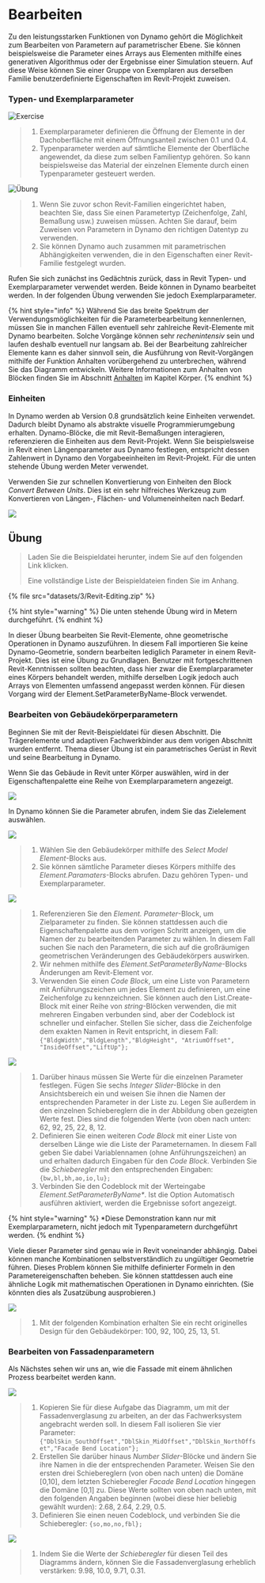 # Bearbeiten

Zu den leistungsstarken Funktionen von Dynamo gehört die Möglichkeit zum Bearbeiten von Parametern auf parametrischer Ebene. Sie können beispielsweise die Parameter eines Arrays aus Elementen mithilfe eines generativen Algorithmus oder der Ergebnisse einer Simulation steuern. Auf diese Weise können Sie einer Gruppe von Exemplaren aus derselben Familie benutzerdefinierte Eigenschaften im Revit-Projekt zuweisen.

### Typen- und Exemplarparameter

![Exercise](<../.gitbook/assets/32 (2).jpg>)

> 1. Exemplarparameter definieren die Öffnung der Elemente in der Dachoberfläche mit einem Öffnungsanteil zwischen 0.1 und 0.4.
> 2. Typenparameter werden auf sämtliche Elemente der Oberfläche angewendet, da diese zum selben Familientyp gehören. So kann beispielsweise das Material der einzelnen Elemente durch einen Typenparameter gesteuert werden.

![Übung](../.gitbook/assets/params.jpg)

> 1. Wenn Sie zuvor schon Revit-Familien eingerichtet haben, beachten Sie, dass Sie einen Parametertyp (Zeichenfolge, Zahl, Bemaßung usw.) zuweisen müssen. Achten Sie darauf, beim Zuweisen von Parametern in Dynamo den richtigen Datentyp zu verwenden.
> 2. Sie können Dynamo auch zusammen mit parametrischen Abhängigkeiten verwenden, die in den Eigenschaften einer Revit-Familie festgelegt wurden.

Rufen Sie sich zunächst ins Gedächtnis zurück, dass in Revit Typen- und Exemplarparameter verwendet werden. Beide können in Dynamo bearbeitet werden. In der folgenden Übung verwenden Sie jedoch Exemplarparameter.

{% hint style="info" %}
 Während Sie das breite Spektrum der Verwendungsmöglichkeiten für die Parameterbearbeitung kennenlernen, müssen Sie in manchen Fällen eventuell sehr zahlreiche Revit-Elemente mit Dynamo bearbeiten. Solche Vorgänge können sehr _rechenintensiv_ sein und laufen deshalb eventuell nur langsam ab. Bei der Bearbeitung zahlreicher Elemente kann es daher sinnvoll sein, die Ausführung von Revit-Vorgängen mithilfe der Funktion Anhalten vorübergehend zu unterbrechen, während Sie das Diagramm entwickeln. Weitere Informationen zum Anhalten von Blöcken finden Sie im Abschnitt [Anhalten](../5\_essential\_nodes\_and\_concepts/5-2\_geometry-for-computational-design/6-solids.md) im Kapitel Körper. 
{% endhint %}

### Einheiten

In Dynamo werden ab Version 0.8 grundsätzlich keine Einheiten verwendet. Dadurch bleibt Dynamo als abstrakte visuelle Programmierumgebung erhalten. Dynamo-Blöcke, die mit Revit-Bemaßungen interagieren, referenzieren die Einheiten aus dem Revit-Projekt. Wenn Sie beispielsweise in Revit einen Längenparameter aus Dynamo festlegen, entspricht dessen Zahlenwert in Dynamo den Vorgabeeinheiten im Revit-Projekt. Für die unten stehende Übung werden Meter verwendet.

Verwenden Sie zur schnellen Konvertierung von Einheiten den Block _Convert Between Units_. Dies ist ein sehr hilfreiches Werkzeug zum Konvertieren von Längen-, Flächen- und Volumeneinheiten nach Bedarf.

![](images/3/editing-units.jpg)

## Übung

> Laden Sie die Beispieldatei herunter, indem Sie auf den folgenden Link klicken.
>
> Eine vollständige Liste der Beispieldateien finden Sie im Anhang.

{% file src="datasets/3/Revit-Editing.zip" %}

{% hint style="warning" %}
 Die unten stehende Übung wird in Metern durchgeführt. 
{% endhint %}

In dieser Übung bearbeiten Sie Revit-Elemente, ohne geometrische Operationen in Dynamo auszuführen. In diesem Fall importieren Sie keine Dynamo-Geometrie, sondern bearbeiten lediglich Parameter in einem Revit-Projekt. Dies ist eine Übung zu Grundlagen. Benutzer mit fortgeschrittenen Revit-Kenntnissen sollten beachten, dass hier zwar die Exemplarparameter eines Körpers behandelt werden, mithilfe derselben Logik jedoch auch Arrays von Elementen umfassend angepasst werden können. Für diesen Vorgang wird der Element.SetParameterByName-Block verwendet.

### Bearbeiten von Gebäudekörperparametern

Beginnen Sie mit der Revit-Beispieldatei für diesen Abschnitt. Die Trägerelemente und adaptiven Fachwerkbinder aus dem vorigen Abschnitt wurden entfernt. Thema dieser Übung ist ein parametrisches Gerüst in Revit und seine Bearbeitung in Dynamo.

Wenn Sie das Gebäude in Revit unter Körper auswählen, wird in der Eigenschaftenpalette eine Reihe von Exemplarparametern angezeigt.

![](images/3/editing-exercise01.jpg)

In Dynamo können Sie die Parameter abrufen, indem Sie das Zielelement auswählen.

![](images/3/editing-exercise02.jpg)

> 1. Wählen Sie den Gebäudekörper mithilfe des _Select Model Element_-Blocks aus.
> 2. Sie können sämtliche Parameter dieses Körpers mithilfe des _Element.Paramaters_-Blocks abrufen. Dazu gehören Typen- und Exemplarparameter.

![](images/3/editing-exercise03.jpg)

> 1. Referenzieren Sie den _Element. Parameter_-Block, um Zielparameter zu finden. Sie können stattdessen auch die Eigenschaftenpalette aus dem vorigen Schritt anzeigen, um die Namen der zu bearbeitenden Parameter zu wählen. In diesem Fall suchen Sie nach den Parametern, die sich auf die großräumigen geometrischen Veränderungen des Gebäudekörpers auswirken.
> 2. Wir nehmen mithilfe des _Element.SetParameterByName_-Blocks Änderungen am Revit-Element vor.
> 3. Verwenden Sie einen _Code Block_, um eine Liste von Parametern mit Anführungszeichen um jedes Element zu definieren, um eine Zeichenfolge zu kennzeichnen. Sie können auch den List.Create-Block mit einer Reihe von _string_-Blöcken verwenden, die mit mehreren Eingaben verbunden sind, aber der Codeblock ist schneller und einfacher. Stellen Sie sicher, dass die Zeichenfolge dem exakten Namen in Revit entspricht, in diesem Fall: `{"BldgWidth","BldgLength","BldgHeight", "AtriumOffset", "InsideOffset","LiftUp"};`

![](images/3/editing-exercise04.jpg)

> 1. Darüber hinaus müssen Sie Werte für die einzelnen Parameter festlegen. Fügen Sie sechs _Integer Slider_-Blöcke in den Ansichtsbereich ein und weisen Sie ihnen die Namen der entsprechenden Parameter in der Liste zu. Legen Sie außerdem in den einzelnen Schiebereglern die in der Abbildung oben gezeigten Werte fest. Dies sind die folgenden Werte (von oben nach unten: 62, 92, 25, 22, 8, 12.
> 2. Definieren Sie einen weiteren _Code Block_ mit einer Liste von derselben Länge wie die Liste der Parameternamen. In diesem Fall geben Sie dabei Variablennamen (ohne Anführungszeichen) an und erhalten dadurch Eingaben für den _Code Block_. Verbinden Sie die _Schieberegler_ mit den entsprechenden Eingaben: `{bw,bl,bh,ao,io,lu};`
> 3. Verbinden Sie den Codeblock mit der Werteingabe _Element.SetParameterByName*_. Ist die Option Automatisch ausführen aktiviert, werden die Ergebnisse sofort angezeigt.

{% hint style="warning" %}
 *Diese Demonstration kann nur mit Exemplarparametern, nicht jedoch mit Typenparametern durchgeführt werden. 
{% endhint %}

Viele dieser Parameter sind genau wie in Revit voneinander abhängig. Dabei können manche Kombinationen selbstverständlich zu ungültiger Geometrie führen. Dieses Problem können Sie mithilfe definierter Formeln in den Parametereigenschaften beheben. Sie können stattdessen auch eine ähnliche Logik mit mathematischen Operationen in Dynamo einrichten. (Sie könnten dies als Zusatzübung ausprobieren.)

![](images/3/editing-exercise05.jpg)

> 1. Mit der folgenden Kombination erhalten Sie ein recht originelles Design für den Gebäudekörper: 100, 92, 100, 25, 13, 51.

### Bearbeiten von Fassadenparametern

Als Nächstes sehen wir uns an, wie die Fassade mit einem ähnlichen Prozess bearbeitet werden kann.

![](images/3/editing-exercise06.jpg)

> 1. Kopieren Sie für diese Aufgabe das Diagramm, um mit der Fassadenverglasung zu arbeiten, an der das Fachwerksystem angebracht werden soll. In diesem Fall isolieren Sie vier Parameter: `{"DblSkin_SouthOffset","DblSkin_MidOffset","DblSkin_NorthOffset","Facade Bend Location"};`
> 2. Erstellen Sie darüber hinaus _Number Slider_-Blöcke und ändern Sie ihre Namen in die der entsprechenden Parameter. Weisen Sie den ersten drei Schiebereglern (von oben nach unten) die Domäne [0,10], dem letzten Schieberegler _Facade Bend Location_ hingegen die Domäne [0,1] zu. Diese Werte sollten von oben nach unten, mit den folgenden Angaben beginnen (wobei diese hier beliebig gewählt wurden): 2.68, 2.64, 2.29, 0.5.
> 3. Definieren Sie einen neuen Codeblock, und verbinden Sie die Schieberegler: `{so,mo,no,fbl};`

![](images/3/editing-exercise07.jpg)

> 1. Indem Sie die Werte der _Schieberegler_ für diesen Teil des Diagramms ändern, können Sie die Fassadenverglasung erheblich verstärken: 9.98, 10.0, 9.71, 0.31.
